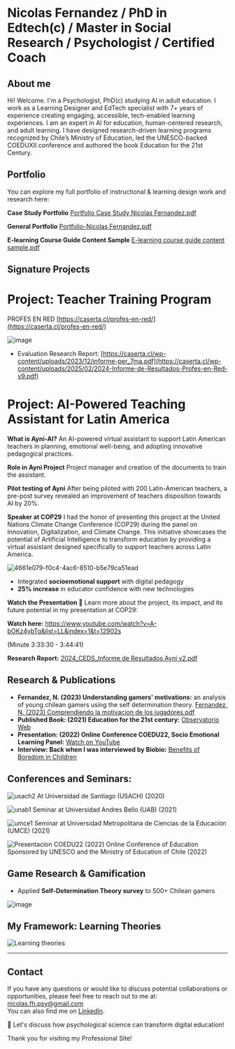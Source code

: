 # Nicolas Fernandez / PhD in Edtech(c) / Master in Social Research / Psychologist / Certified Coach

## About me
Hi! Welcome. I'm a Psychologist, PhD(c) studying AI in adult education. I work as a Learning Designer and EdTech specialist with 7+ years of experience creating engaging, accessible, tech-enabled learning experiences. I am an expert in AI for education, human-centered research, and adult learning. I have designed research-driven learning programs recognized by Chile’s Ministry of Education, led the UNESCO-backed COEDUXII conference and authored the book Education for the 21st Century.

## Portfolio

You can explore my full portfolio of instructional & learning design work and research here:

**Case Study Portfolio**
[Portfolio Case Study Nicolas Fernandez.pdf](https://github.com/user-attachments/files/21045209/Portfolio.Case.Study.Nicolas.Fernandez.pdf)

**General Portfolio**
[Portfolio-Nicolas Fernandez.pdf](https://github.com/user-attachments/files/19866185/Portfolio-Nicolas.Fernandez.pdf)

**E-learning Course Guide Content Sample**
[E-learning course guide content sample.pdf](https://github.com/user-attachments/files/21045751/E-learning.course.guide.content.sample.pdf)


## Signature Projects  

# **Project: Teacher Training Program**  
PROFES EN RED
[https://caserta.cl/profes-en-red/](https://caserta.cl/profes-en-red/)

![image](https://github.com/user-attachments/assets/c4d323fa-3427-4406-b9f3-50f82deaf346)

  
- Evaluation Research Report:
[https://caserta.cl/wp-content/uploads/2023/12/informe-per_7ma.pdf](https://caserta.cl/wp-content/uploads/2025/02/2024-Informe-de-Resultados-Profes-en-Red-v9.pdf)

# Project: AI-Powered Teaching Assistant for Latin America

**What is Ayni-AI?**
An AI-powered virtual assistant to support Latin American teachers in planning, emotional well-being, and adopting innovative pedagogical practices. 

**Role in Ayni Project**
Project manager and creation of the documents to train the assistant.

**Pilot testing of Ayni**
After being piloted with 200 Latin-American teachers, a pre-post survey revealed an improvement of teachers disposition towards AI by 20%.

**Speaker at COP29**
I had the honor of presenting this project at the United Nations Climate Change Conference (COP29) during the panel on Innovation, Digitalization, and Climate Change. This initiative showcases the potential of Artificial Intelligence to transform education by providing a virtual assistant designed specifically to support teachers across Latin America.

![4661e079-f0c4-4ac6-8510-b5e79ca51ead](https://github.com/user-attachments/assets/aaf6534a-21be-4b97-8bc0-0239c16583eb)

- Integrated **socioemotional support** with digital pedagogy  
- **25% increase** in educator confidence with new technologies

**Watch the Presentation 🎥**
Learn more about the project, its impact, and its future potential in my presentation at COP29:

**Watch here:** 
https://www.youtube.com/watch?v=A-bOKz4ybTg&list=LL&index=1&t=12902s

(Minute 3:33:30 - 3:44:41)

**Research Report:**
[2024_CEDS_Informe de Resultados Ayni v2.pdf](https://github.com/user-attachments/files/19826613/2024_CEDS_Informe.de.Resultados.Ayni.v2.pdf)

## Research & Publications  

- **Fernandez, N. (2023) Understanding gamers' motivations:** an analysis of young chilean gamers using the self determination theory.
[Fernandez, N. (2023) Comprendiendo la motivacion de los jugadores.pdf](https://github.com/Psynicolas/psynicolas.github.io/files/15234970/Fernandez.N.2023.Comprendiendo.la.motivacion.de.los.jugadores.pdf)
- **Published Book: (2021) Education for the 21st century:**  [Observatorio Web](https://caserta.cl/wp-content/uploads/2022/12/observatorio_web.pdf)
- **Presentation: (2022) Online Conference COEDU22, Socio Emotional Learning Panel:** [Watch on YouTube](https://www.youtube.com/watch?v=pJoHfEhnP64&ab_channel=Fundaci%C3%B3nCaserta)
- **Interview: Back when I was interviewed by Biobio:** [Benefits of Boredom in Children](https://www.biobiochile.cl/biobiotv/programas/la-vida-misma/2019/07/30/beneficios-del-aburrimiento-en-los-ninos.shtml)

## Conferences and Seminars:
![usach2](https://github.com/Psynicolas/psynicolas.github.io/assets/130244104/044ac298-cefd-439c-b2d4-628fa89cf17a)
At Universidad de Santiago (USACH) (2020)

![unab1](https://github.com/Psynicolas/psynicolas.github.io/assets/130244104/9c79ee4c-9321-429b-8275-4c9ba0ef32ad)
Seminar at Universidad Andres Bello (UAB) (2021)

![umce1](https://github.com/Psynicolas/psynicolas.github.io/assets/130244104/f19e96e0-8eaf-4eb6-aef2-cf8d96c42f14)
Seminar at Universidad Metropolitana de Ciencias de la Educación (UMCE) (2021) 

![Presentacion COEDU22 (2022)](https://github.com/Psynicolas/psynicolas.github.io/assets/130244104/e4073457-bd37-4202-aa1c-445e724c4ff3)
Online Conference of Education Sponsored by UNESCO and the Ministry of Education of Chile (2022)


## Game Research & Gamification

- Applied **Self-Determination Theory survey** to 500+ Chilean gamers  

![image](https://github.com/user-attachments/assets/b93968c5-1915-42a8-86c1-d1bc966ba472)

## My Framework: Learning Theories

![Learning theories](https://github.com/user-attachments/assets/64d0a69b-c5e3-4b69-83e3-e506df04e6b0)



---

## Contact

If you have any questions or would like to discuss potential collaborations or opportunities, please feel free to reach out to me at:  
nicolas.fh.psy@gmail.com  
You can also find me on [LinkedIn](https://www.linkedin.com/in/nicolas-fernandez-a6596171/).

📩 Let's discuss how psychological science can transform digital education!  


Thank you for visiting my Professional Site!

